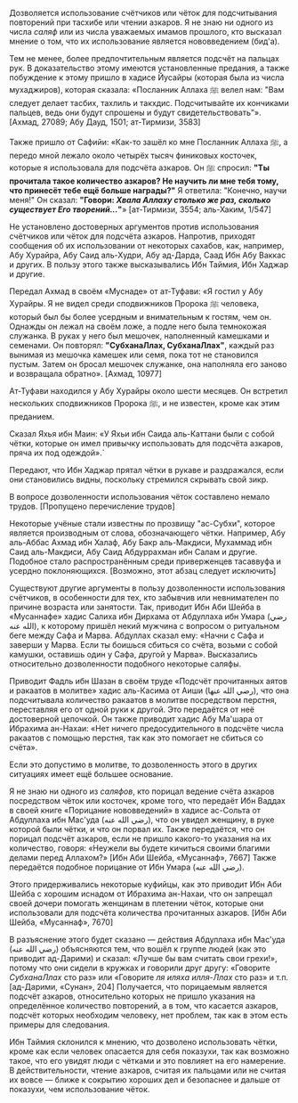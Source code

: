 Дозволяется использование счётчиков или чёток для подсчитывания повторений при тасхибе или чтении азкаров. Я не знаю ни одного из числа *саляф* или из числа уважаемых имамов прошлого, кто высказал мнение о том, что их использование является нововведением (бид'а).

Тем не менее, более предпочтительным является подсчёт на пальцах рук. В доказательство этому имеются установленные предания, а также побуждение к этому пришло в хадисе Йусайры (которая была из числа мухаджиров), которая сказала: «Посланник Аллаха ﷺ велел нам: "Вам следует делает тасбих, тахлиль и такхдис. Подсчитывайте их кончиками пальцев, ведь они будут спрошены и будут свидетельствовать"». [Ахмад, 27089; Абу Дауд, 1501; ат-Тирмизи, 3583]

Также пришло от Сафийи: «Как-то зашёл ко мне Посланник Аллаха ﷺ, а передо мной лежало около четырёх тысяч финиковых косточек, которые я использовала для подсчёта азкаров. Он ﷺ спросил: **"Ты прочитала такое количество азкаров? Не научить ли мне тебя тому, что принесёт тебе ещё больше награды?"** Я ответила: "Конечно, научи меня!" Он сказал: **"Говори: *Хвала Аллаху столько же раз, сколько существует Его творений...*"**» [ат-Тирмизи, 3554; аль-Хаким, 1/547]

Не установлено достоверных аргументов против использования счётчиков или чёток для подсчёта азкаров. Напротив, приходят сообщения об их использовании от некоторых сахабов, как, например, Абу Хурайра, Абу Саид аль-Худри, Абу ад-Дарда, Саад Ибн Абу Ваккас и других. В пользу этого также высказывались Ибн Таймия, Ибн Хаджар и другие.

Передал Ахмад в своём «Муснаде» от ат-Туфави: «Я гостил у Абу Хурайры. Я не видел среди сподвижников Пророка ﷺ человека, который был бы более усердным и внимательным к гостям, чем он. Однажды он лежал на своём ложе, а подле него была темнокожая служанка. В руках у него был мешочек, наполненный камешками и семенами. Он повторял: **"СубханаЛлах, СубханаЛлах"**, каждый раз вынимая из мешочка камешек или семя, пока тот не становился пустым. Затем он бросал мешочек служанке, она наполняла его заново и возвращала обратно». [Ахмад, 10977]

Ат-Туфави находился у Абу Хурайры около шести месяцев. Он встретил нескольких сподвижников Пророка ﷺ, и не известен, кроме как этим преданием.

Сказал Яхья ибн Маин: «У Яхьи ибн Саида аль-Каттани были с собой чётки, которые он имел привычку использовать для подсчёта азкаров, пряча их под одеждой».`

Передают, что Ибн Хаджар прятал чётки в рукаве и раздражался, если они становились видны, поскольку стремился скрывать свой зикр.

В вопросе дозволенности использования чёток составлено немало трудов. [Пропущено перечисление трудов]

Некоторые учёные стали известны по прозвищу "ас-Субхи", которое является производным от слова, обозначающего чётки. Например, Абу аль-Аббас Ахмад ибн Халаф, Абу Бакр аль-Макдиси, Мухаммад ибн Саид аль-Макдиси, Абу Саид Абдуррахман ибн Салам и другие. Подобное стало распространённым среди приверженцев тасаввуфа и усердно поклоняющихся. [Возможно, этот абзац следует исключить]

Существуют другие аргументы в пользу дозволенности использования счётчиков, в особенности для тех, кто забывчив или невнимателен по причине возраста или занятости. Так, приводит Ибн Аби Шейба в «Мусаннафе» хадис Салиха ибн Дирхама от Абдуллаха ибн Умара (رضي الله عنه), к которому пришёл некий мужчина с вопросом о ритуальном беге между Сафа и Марва. Абдуллах сказал ему: «Начни с Сафа и заверши у Марва. Если ты боишься сбиться со счёта, возьми с собой камушки, оставишь один у Сафа, другой у Марва». Высказались относительно дозволенности подобного некоторые саляфы. 

Приводит Фадль ибн Шазан в своём труде «Подсчёт прочитанных аятов и ракаатов в молитве» хадис аль-Касима от Аиши ‎(رضي الله عنها), что она подсчитывала количество ракаатов в молитве посредством перстня, переставляя его от одной руки к другой. Это передаётся от неё достоверной цепочкой.
Он также приводит хадис Абу Ма'шара от Ибрахима ан-Нахаи: «Нет ничего предосудительного в подсчёте числа ракаатов с помощью перстня, так как это помогает не сбиться со счёта».

Если это допустимо в молитве, то дозволенность этого в других ситуациях имеет ещё большее основание.

Я не знаю ни одного из _саляфов_, кто порицал ведение счёта азкаров посредством чёток или косточек, кроме того, что передаёт Ибн Ваддах в своей книге «Порицание нововведений» в хадисе ас-Сольта от Абдуллаха ибн Мас'уда (رضي الله عنه), что он увидел женщину, в руке которой были чётки, и что он порвал их. Также передаётся, что он порицал подсчёт азкаров, если не пришло какого-то указания на их количество, говоря: «Неужели вы будете кичиться своими благими делами перед Аллахом?» [Ибн Аби Шейба, «Мусаннаф», 7667] Также передаётся подобное порицание от Ибн Умара (رضي الله عنه).

Этого придерживались некоторые куфийцы, как это приводит Ибн Аби Шейба с хорошим иснадом от Ибрахима ан-Нахаи, что он запрещал своей дочери помогать женщинам в плетении чёток, которые они использовали для подсчёта количества прочитанных азкаров. [Ибн Аби Шейба, «Мусаннаф», 7670]

В разъяснение этого будет сказано — действия Абдуллаха ибн Мас'уда (رضي الله عنه) объясняются тем, что вошёл к группе людей (как это приводит ад-Дарими) и сказал: «Лучше бы вам считать свои грехи!», потому что они сидели в кружках и говорили друг другу: «Говорите *СубханаЛлах* сто раз» или «Говорите *ля иляха илля-Ллах* сто раз» и т.п. [ад-Дарими, «Сунан», 204] Получается, что порицаемым является подсчёт азкаров, относительно которых не пришло указания на определённое количество повторений, а в том, что касается азкаров, подсчёт которых необходим человеку, нет проблем, так как в этом есть примеры для следования.

Ибн Таймия склонился к мнению, что дозволено использовать чётки, кроме как если человек опасается для себя показухи, так как возможно такое, что его увидят люди с чётками и это повлияет на его намерение. В действительности, чтение азкаров, считая их пальцами или не считая их вовсе — ближе к сокрытию хороших дел и безопаснее и дальше от показухи, чем использование чёток.